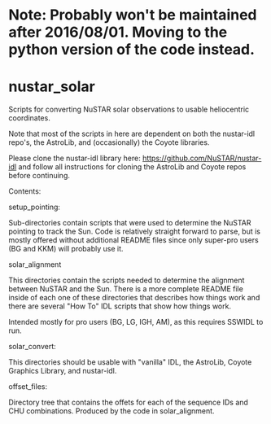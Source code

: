 # Note: Probably won't be maintained after 2016/08/01. Moving to the python version of the code instead.

# nustar_solar
Scripts for converting NuSTAR solar observations to usable heliocentric coordinates.

Note that most of the scripts in here are dependent on both the nustar-idl repo's, the AstroLib, and (occasionally) the Coyote libraries.

Please clone the nustar-idl library here:  https://github.com/NuSTAR/nustar-idl and follow all instructions for cloning the AstroLib and Coyote repos before continuing.

Contents: 

setup_pointing:

Sub-directories contain scripts that were used to determine the NuSTAR
pointing to track the Sun. Code is relatively straight forward to
parse, but is mostly offered without additional README files since
only super-pro users (BG and KKM) will probably use it.

solar_alignment

This directories contain the scripts needed to determine the
alignment between NuSTAR and the Sun. There is a more complete README
file inside of each one of these directories that describes how things
work and there are several "How To" IDL scripts that show how things
work.

Intended mostly for pro users (BG, LG, IGH, AM), as this requires
SSWIDL to run.

solar_convert:

This directories should be usable with "vanilla" IDL, the AstroLib,
Coyote Graphics Library, and nustar-idl.

offset_files:

Directory tree that contains the offets for each of the sequence IDs
and CHU combinations. Produced by the code in solar_alignment.



